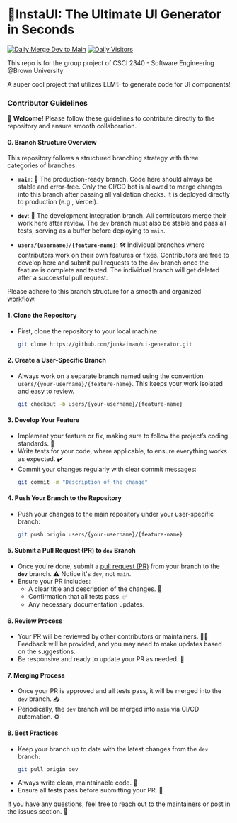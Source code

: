 # 📐InstaUI: The Ultimate UI Generator in Seconds
[![Daily Merge Dev to Main](https://github.com/junkaiman/ui-generator/actions/workflows/merge-dev-to-main.yml/badge.svg)](https://github.com/junkaiman/ui-generator/actions/workflows/merge-dev-to-main.yml) [![Daily Visitors](https://hits.seeyoufarm.com/api/count/incr/badge.svg?url=https%3A%2F%2Fgithub.com%2Fjunkaiman%2Fui-generator&count_bg=%2379C83D&title_bg=%232E3339&icon=github.svg&icon_color=%23E7E7E7&title=visitors+daily%2Ftotal&edge_flat=false)](https://hits.seeyoufarm.com)


This repo is for the group project of CSCI 2340 - Software Engineering @Brown University

A super cool project that utilizes LLM✨ to generate code for UI components! 

### Contributor Guidelines
👋 **Welcome!** Please follow these guidelines to contribute directly to the repository and ensure smooth collaboration.

#### 0. **Branch Structure Overview**
This repository follows a structured branching strategy with three categories of branches:

- **`main`**: 🚀 The production-ready branch. Code here should always be stable and error-free. Only the CI/CD bot is allowed to merge changes into this branch after passing all validation checks. It is deployed directly to production (e.g., Vercel).
  
- **`dev`**: 🔄 The development integration branch. All contributors merge their work here after review. The `dev` branch must also be stable and pass all tests, serving as a buffer before deploying to `main`.

- **`users/{username}/{feature-name}`**: 🛠️ Individual branches where contributors work on their own features or fixes. Contributors are free to develop here and submit pull requests to the `dev` branch once the feature is complete and tested. The individual branch will get deleted after a successful pull request.

Please adhere to this branch structure for a smooth and organized workflow. 

#### 1. **Clone the Repository**
   - First, clone the repository to your local machine:
     ```bash
     git clone https://github.com/junkaiman/ui-generator.git
     ```

#### 2. **Create a User-Specific Branch**
   - Always work on a separate branch named using the convention `users/{your-username}/{feature-name}`. This keeps your work isolated and easy to review.
     ```bash
     git checkout -b users/{your-username}/{feature-name}
     ```

#### 3. **Develop Your Feature**
   - Implement your feature or fix, making sure to follow the project’s coding standards. 📏
   - Write tests for your code, where applicable, to ensure everything works as expected. ✔️
   - Commit your changes regularly with clear commit messages:
     ```bash
     git commit -m "Description of the change"
     ```

#### 4. **Push Your Branch to the Repository**
   - Push your changes to the main repository under your user-specific branch:
     ```bash
     git push origin users/{your-username}/{feature-name}
     ```

#### 5. **Submit a Pull Request (PR) to `dev` Branch**
   - Once you're done, submit a [pull request (PR)](https://github.com/junkaiman/ui-generator/compare/dev...my-branch?quick_pull=1) from your branch to the **`dev`** branch. ⚠️ Notice it's `dev`, not `main`.
   - Ensure your PR includes:
     - A clear title and description of the changes. 📝
     - Confirmation that all tests pass. ✅
     - Any necessary documentation updates.

#### 6. **Review Process**
   - Your PR will be reviewed by other contributors or maintainers. 🕵️‍♂️ Feedback will be provided, and you may need to make updates based on the suggestions.
   - Be responsive and ready to update your PR as needed. 🔄

#### 7. **Merging Process**
   - Once your PR is approved and all tests pass, it will be merged into the `dev` branch. 📥
   - Periodically, the `dev` branch will be merged into `main` via CI/CD automation. ⚙️

#### 8. **Best Practices**
   - Keep your branch up to date with the latest changes from the `dev` branch:
     ```bash
     git pull origin dev
     ```
   - Always write clean, maintainable code. 🧹
   - Ensure all tests pass before submitting your PR. 🧪

If you have any questions, feel free to reach out to the maintainers or post in the issues section. 💬

